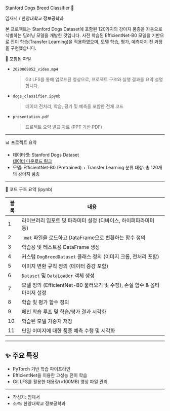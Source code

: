  Stanford Dogs Breed Classifier 🐶

임재서 / 한양대학교 정보공학과

본 프로젝트는 Stanford Dogs Dataset에 포함된 120가지의 강아지 품종을 자동으로 식별하는 딥러닝 모델을 개발한 것입니다. 사전 학습된 EfficientNet-B0 모델을 기반으로 전이 학습(Transfer Learning)을 적용하였으며, 모델 학습, 평가, 예측까지 전 과정을 구현했습니다.

 📁 포함된 파일

- `2020069852_video.mp4`  
  > Git LFS를 통해 업로드된 영상으로, 프로젝트 구조와 실행 결과를 요약 설명합니다.
- `dogs_classifier.ipynb`  
  > 데이터 전처리, 학습, 평가 및 예측을 포함한 전체 코드
- `presentation.pdf`  
  > 프로젝트 요약 발표 자료 (PPT 기반 PDF)

---

 📊 프로젝트 요약

- 데이터셋: Stanford Dogs Dataset  
  [데이터 다운로드 링크](http://vision.stanford.edu/aditya86/ImageNetDogs/)
- 모델: EfficientNet-B0 (Pretrained) + Transfer Learning
  분류 대상: 총 120개의 강아지 품종

---

 📌 코드 구조 요약 (ipynb)

| 블록 | 내용 |
|------|------|
| 1 | 라이브러리 임포트 및 파라미터 설정 (디바이스, 하이퍼파라미터 등) |
| 2 | `.mat` 파일을 로드하고 DataFrame으로 변환하는 함수 정의 |
| 3 | 학습용 및 테스트용 DataFrame 생성 |
| 4 | 커스텀 `DogBreedDataset` 클래스 정의 (이미지 크롭, 전처리 포함) |
| 5 | 이미지 변환 규칙 정의 (데이터 증강 포함) |
| 6 | `Dataset` 및 `DataLoader` 객체 생성 |
| 7 | 모델 정의 (EfficientNet-B0 불러오기 및 수정), 손실 함수 & 옵티마이저 설정 |
| 8 | 학습 및 평가 함수 정의 |
| 9 | 메인 학습 루프 및 학습/평가 결과 시각화 |
| 10 | 학습된 모델 가중치 저장 |
| 11 | 단일 이미지에 대한 품종 예측 수행 및 시각화 |

---

## ✨ 주요 특징

- PyTorch 기반 학습 파이프라인
- EfficientNet을 이용한 고성능 전이 학습
- Git LFS를 활용한 대용량(>100MB) 영상 파일 관리

---

- 작성자: 임재서  
- 소속: 한양대학교 정보공학과  


